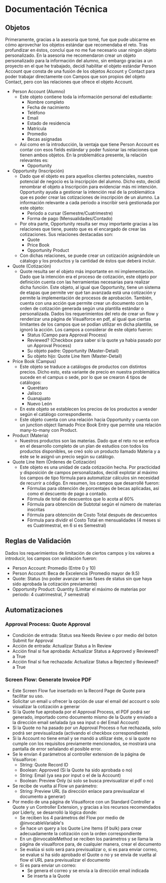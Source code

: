 # Documentación Técnica
## Objetos
Primeramente, gracias a la asesoría que tomé, fue que pude ubicarme en cómo aprovechar los objetos estándar que recomendaba el reto. Tras profundizar en éstos, concluí que no me fue necesario usar ningún objeto personalizado.
En la asesoría me recomendaron crear un objeto personalizado para la información del alumno, sin embargo gracias a un proyecto en el que he trabajado, decidí habilitar el objeto estándar Person Account que consta de una fusión
de los objetos Account y Contact para poder trabajar directamente con Campos que son propios del objeto Contact, pero con las relaciones que ofrece el objeto Account.
- Person Account (Alumno)
  - Este objeto contiene toda la información personal del estudiante:
    - Nombre completo
    - Fecha de nacimiento
    - Teléfono
    - Email
    - Estado de residencia
    - Matrícula
    - Promedio
    - Becas asignadas
  - Asi como en la introducción, la ventaja que tiene Person Account es contar con esos fields estándar y poder fusionar las relaciones que tienen ambos objetos. En la problemática presente, la relación relevantes es:
    - Opportunity
- Opportunity (Inscripción)
  - Dado que el objeto es para aquellos clientes potenciales, nuestro potencial de negocio es la inscripçión del alumno. Dicho esto, decidí renombrar el objeto a Inscripción para evidenciar más mi intención. Opportunity ayuda
a gestionar la intención real de la problemática que es poder crear las cotizaciones de inscripción de un alumno. La información relevante a cada periodo a inscribir será gestionada por este objeto:
    - Periodo a cursar (Semestre/Cuatrimestre)
    - Forma de pago (Mensualidades/Contado)
  - Por otra parte, Opportunity resulta ser muy importante gracias a las relaciones que tiene, puesto que es el encargado de crear las cotizaciones. Sus relaciones destacadas son:
    - Quote
    - Price Book
    - Opportunity Product
  - Con dichas relaciones, se puede crear un cotización asignándole un cátalogo y los productos y la cantidad de éstos que deberá incluir.
- Quote (Cotización)
  - Quote resulta ser el objeto más importante en mi implementación. Dado que la intención era el proceso de cotización, este objeto por definición cuenta con las herramientas necesarias para realizar dicha función. 
Este objeto, al igual que Opportunity, tiene un sistema de etapas que permite ver qué tan avanzada está una cotización y permite la implementación de procesos de aprobación. También, cuenta con una acción que permite crear
un documento con la orden de cotización generada según una plantilla estándar o personalizada. Dados los requerimientos del reto de crear un flow y renderizar una página de Visualforce en pdf, al igual que ciertas limitantes
de los campos que se podían utilizar en dicha plantilla, se ignoró la acción. Los campos a considerar de este objeto fueron:
    - Status (Campo para Approval Process)
    - Reviewed? (Checkbox para saber si la quote ya habia pasado por un Approval Process)
    - Su objeto padre: Opportunity (Master-Detail)
    - Su objeto hijo: Quote Line Item (Master-Detail)
- Price Book (Campus)
  - Este objeto se traduce a catálogos de productos con distintos precios. Dicho esto, esta variante de precio en nuestra problemática sucede en el campus o sede, por lo que se crearon 4 tipos de catálogos:
    - Querétaro
    - Jalisco
    - Guanajuato
    - Nuevo León
  - En este objeto se establecen los precios de los productos a vender según el catálogo correspondiente.
  - Este objeto cuenta con una relación hacia Opportunity y cuenta con un junction object llamado Price Book Entry que permite una relación many-to-many con Product.
- Product (Materia)
  - Nuestros productos son las materias. Dado que el reto no se enfoca en el desarrollo completo de un plan de estudios con todos los productos disponibles, se creó solo un producto llamado Materia y a éste se le asignó
un precio según su catálogo.
- Quote Line Item (Órdenes de Cotización)
  - Este objeto es una unidad de cada cotización hecha. Por practicidad y disposición de campos personalizados, decidí explotar al máximo los campos de tipo fórmula para automatizar cálculos sin necesidad de recurrir a código.
  En resumen, los campos que desarrollé fueron:
    - Fórmulas para obtención de porcentajes de becas aplicadas, así como el descuento de pago a contado.
    - Fórmula de total de descuentos que lo acota al 60%
    - Fórmula para obtención de Subtotal según el número de materias inscritas
    - Fórmula para obtención de Costo Total después de descuentos
    - Fórmula para dividir el Costo Total en mensualidades (4 meses si es Cuatrimestral, en 6 si es Semestral)

## Reglas de Validación
Dados los requerimientos de limitación de ciertos campos y los valores a introducir, los campos con validación fueron:
- Person Account: Promedio (Entre 0 y 10)
- Person Account: Beca de Excelencia (Promedio mayor de 9.5)
- Quote: Status (no poder avanzar en las fases de status sin que haya sido aprobada la cotización previamente)
- Opportunity Product: Quantity (Limitar el máximo de materias por periodo: 4 cuatrimestral, 7 semestral)

## Automatizaciones
### Approval Process: Quote Approval
- Condición de entrada: Status sea Needs Review o por medio del boton Submit for Approval
- Acción de entrada: Actualizar Status a In Review
- Acción final si fue aprobada: Actualizar Status a Approved y Reviewed? a True
- Acción final si fue rechazada: Actualizar Status a Rejected y Reviewed? a True
### Screen Flow: Generate Invoice PDF
  - Este Screen Flow fue insertado en la Record Page de Quote para facilitar su uso.
- Solicitar un email u ofrecer la opción de usar el email del account o solo visualizar la cotización a generar
- Si la Quote fue aprobada por el Approval Process, el PDF podrá ser generado, importado como documento mismo de la Quote y enviado a la dirección email señalada (ya sea input o del Email Account)
- Si la Quote no ha pasado por un Approval Process o fue rechazada, solo podrá ser previsualizada (activando el checkbox correspondiente)
- Si la Account no tiene email y se mandó a utilizar éste, o si la quote no cumple con los requisitos previamente mencionados, se mostrará una pantalla de error señalando el posible error.
- Se le envían 4 parámetros al controller extension de la página de Visualforce:
  - String: Quote Record ID
  - Boolean: Approved (Si la Quote ha sido aprobada o no)
  - String: Email (ya sea por input o el de la Account)
  - Boolean: Preview Only (si solo se busca previsualizar el pdf o no)
- Se recibe de vuelta al Flow un parámetro:
  - String: Preview URL (la dirección enlace para previsualizar el documento a generar)
- Por medio de una página de Visualforce con un Standard Controller a Quote y un Controller Extension, y gracias a los recursos recomendados por Liderly, se desarrolló la lógica donde:
  - Se reciben los 4 parámetros del Flow por medio de @invocableVariable's
  - Se hace un query a los Quote Line Items (if bulk) para crear adecuadamente la cotización con la orden correspondiente
  - En un @invocableMethod se reciben los parámetros y se llama la página de visualforce para, de cualquier manera, crear el documento
  - Se evalúa si solo será para previsualizar o, si es para enviar correo, se evalue si ha sido aprobado el Quote o no y se envía de vuelta al flow el URL para previsualizar el documento
  - Si es para enviar un correo:
    - Se genera el correo y se envía a la dirección email indicada
    - Se inserta a la Quote
